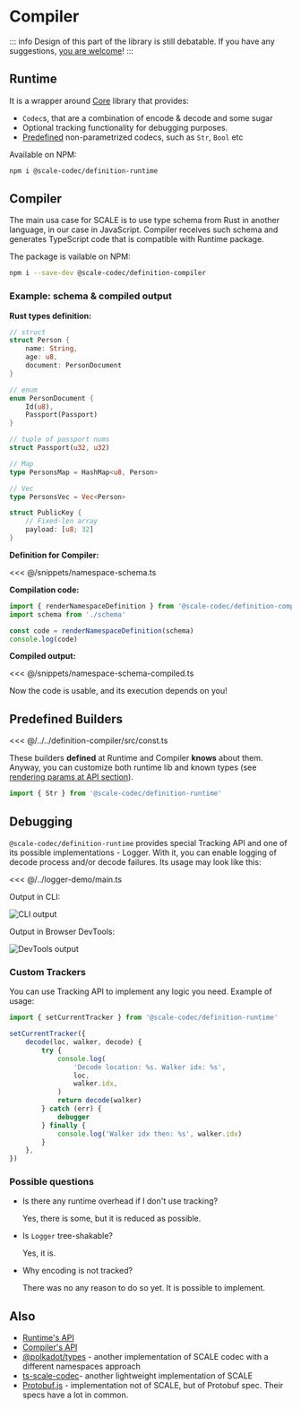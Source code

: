# Compiler

::: info
Design of this part of the library is still debatable. If you have any suggestions, [you are welcome](https://github.com/soramitsu/scale-codec-js-library/issues)!
:::

## Runtime

It is a wrapper around [Core](./core) library that provides:

-   `Codec`s, that are a combination of encode & decode and some sugar
-   Optional tracking functionality for debugging purposes.
-   [Predefined](#predefined-builders) non-parametrized codecs, such as `Str`, `Bool` etc

Available on NPM:

```bash
npm i @scale-codec/definition-runtime
```

## Compiler

The main usa case for SCALE is to use type schema from Rust in another language, in our case in JavaScript. Compiler receives such schema and generates TypeScript code that is compatible with Runtime package.

The package is vailable on NPM:

```bash
npm i --save-dev @scale-codec/definition-compiler
```

### Example: schema & compiled output

**Rust types definition:**

```rust
// struct
struct Person {
    name: String,
    age: u8,
    document: PersonDocument
}

// enum
enum PersonDocument {
    Id(u8),
    Passport(Passport)
}

// tuple of passport nums
struct Passport(u32, u32)

// Map
type PersonsMap = HashMap<u8, Person>

// Vec
type PersonsVec = Vec<Person>

struct PublicKey {
    // Fixed-len array
    payload: [u8; 32]
}
```

**Definition for Compiler:**

<<< @/snippets/namespace-schema.ts

**Compilation code:**

```ts
import { renderNamespaceDefinition } from '@scale-codec/definition-compiler'
import schema from './schema'

const code = renderNamespaceDefinition(schema)
console.log(code)
```

**Compiled output:**

<<< @/snippets/namespace-schema-compiled.ts

Now the code is usable, and its execution depends on you!

## Predefined Builders

<<< @/../../definition-compiler/src/const.ts

These builders **defined** at Runtime and Compiler **knows** about them. Anyway, you can customize both runtime lib and known types (see [rendering params at API section](/api/definition-compiler.rendernamespacedefinitionparams.html)).

```ts
import { Str } from '@scale-codec/definition-runtime'
```

## Debugging

`@scale-codec/definition-runtime` provides special Tracking API and one of its possible implementations - Logger. With it, you can enable logging of decode process and/or decode failures. Its usage may look like this:

<<< @/../logger-demo/main.ts

Output in CLI:

![CLI output](/img/logger-output-cli.png)

Output in Browser DevTools:

![DevTools output](/img/logger-output-devtools.png)

### Custom Trackers

You can use Tracking API to implement any logic you need. Example of usage:

```ts
import { setCurrentTracker } from '@scale-codec/definition-runtime'

setCurrentTracker({
    decode(loc, walker, decode) {
        try {
            console.log(
                'Decode location: %s. Walker idx: %s',
                loc,
                walker.idx,
            )
            return decode(walker)
        } catch (err) {
            debugger
        } finally {
            console.log('Walker idx then: %s', walker.idx)
        }
    },
})
```

### Possible questions

-   Is there any runtime overhead if I don't use tracking?

    Yes, there is some, but it is reduced as possible.

-   Is `Logger` tree-shakable?

    Yes, it is.

-   Why encoding is not tracked?

    There was no any reason to do so yet. It is possible to implement.

## Also

-   [Runtime's API](../api/definition-runtime)
-   [Compiler's API](../api/definition-compiler)
-   [@polkadot/types](https://github.com/polkadot-js/api/tree/master/packages/types) - another implementation of SCALE codec with a different namespaces approach
-   [ts-scale-codec](https://www.npmjs.com/package/@josepot/ts-scale-codec)- another lightweight implementation of SCALE
-   [Protobuf.js](https://protobufjs.github.io/protobuf.js/index.html) - implementation not of SCALE, but of Protobuf spec. Their specs have a lot in common.

